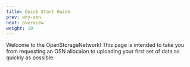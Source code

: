 ```yaml
---
title: Quick Start Guide
prev: why-osn
next: overview
weight: 10
---
```


Welcome to the OpenStorageNetwork! This page is intended to
take you from requesting an OSN allocaion to uploading your
first set of data as quickly as possible. 
